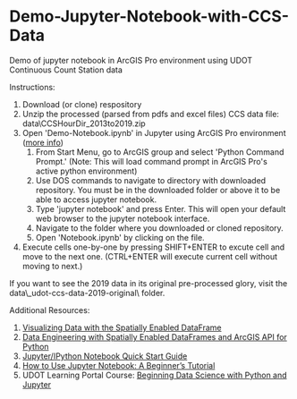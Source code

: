 # Demo-Jupyter-Notebook-with-CCS-Data
Demo of jupyter notebook in ArcGIS Pro environment using UDOT Continuous Count Station data

Instructions:
1. Download (or clone) respository
2. Unzip the processed (parsed from pdfs and excel files) CCS data file: data\CCSHourDir_2013to2019.zip
3. Open 'Demo-Notebook.ipynb' in Jupyter using ArcGIS Pro environment ([more info](https://developers.arcgis.com/python/guide/using-the-jupyter-notebook-environment/))
    1. From Start Menu, go to ArcGIS group and select 'Python Command Prompt.' (Note: This will load command prompt in ArcGIS Pro's active python environment)
    2. Use DOS commands to navigate to directory with downloaded repository. You must be in the downloaded folder or above it to be able to access jupyter notebook.
    3. Type 'jupyter notebook' and press Enter. This will open your default web browser to the jupyter notebook interface.
    4. Navigate to the folder where you downloaded or cloned repository.
    5. Open 'Notebook.ipynb' by clicking on the file.
4. Execute cells one-by-one by pressing SHIFT+ENTER to excute cell and move to the next one. (CTRL+ENTER will execute current cell without moving to next.)

If you want to see the 2019 data in its original pre-processed glory, visit the data\\_udot-ccs-data-2019-original\ folder.

Additional Resources:
1. [Visualizing Data with the Spatially Enabled DataFrame](https://developers.arcgis.com/python/guide/visualizing-data-with-the-spatially-enabled-dataframe/)
2. [Data Engineering with Spatially Enabled DataFrames and ArcGIS API for Python](https://www.youtube.com/watch?v=24KZCkApGmA)
3. [Jupyter/IPython Notebook Quick Start Guide](https://jupyter-notebook-beginner-guide.readthedocs.io/en/latest/execute.html)
3. [How to Use Jupyter Notebook: A Beginner’s Tutorial](https://www.dataquest.io/blog/jupyter-notebook-tutorial/)
4. UDOT Learning Portal Course: [Beginning Data Science with Python and Jupyter](https://utah-udotu_public.sabacloud.com/Saba/Web_spf/NA1PRD0101/common/ledetail/cours000000000026969)
